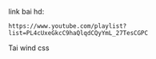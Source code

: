 link bai hd: 

```url
https://www.youtube.com/playlist?list=PL4cUxeGkcC9haQlqdCQyYmL_27TesCGPC
```

Tai wind css
